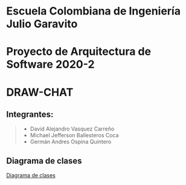 # Escuela Colombiana de Ingeniería Julio Garavito
# Proyecto de Arquitectura de Software 2020-2
# DRAW-CHAT

## Integrantes: 
>- David Alejandro Vasquez Carreño
>- Michael Jefferson Ballesteros Coca
>- Germán Andres Ospina Quintero

## Diagrama de clases
[Diagrama de clases](https://drive.google.com/file/d/1tOw6smLdOhlrbRD7vaViTHvAixb17L2J/view?usp=sharing)
